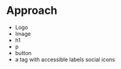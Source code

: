 # Approach

-   Logo
-   Image
-   h1
-   p
-   button
-   a tag with accessible labels social icons
